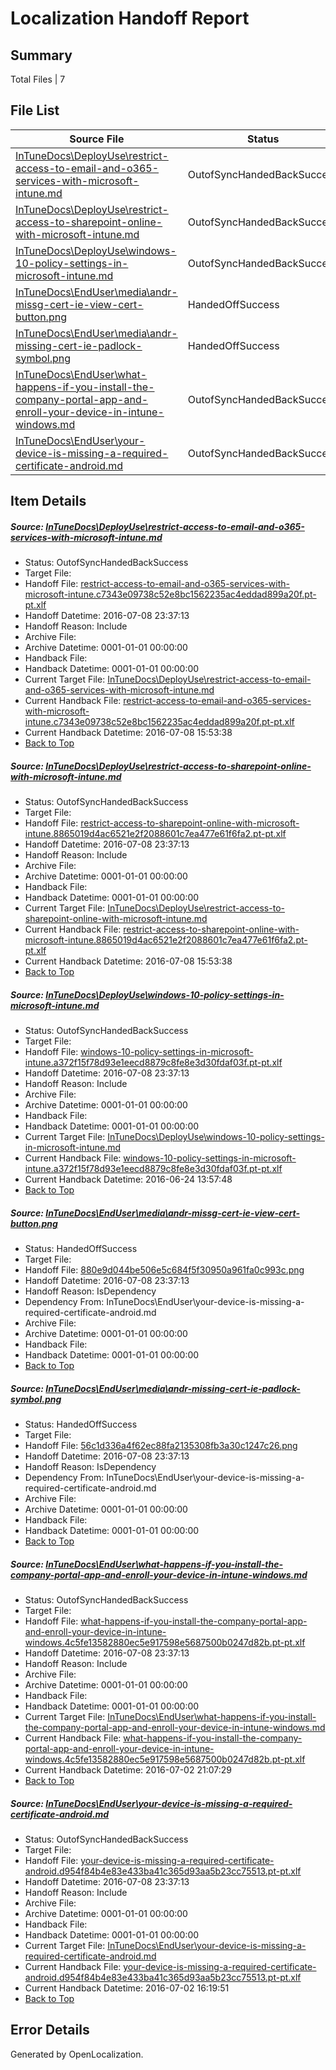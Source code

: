 # <a name='report-top'></a> Localization Handoff Report

## Summary
 Total Files | 7

## File List
 Source File | Status | Details 
 ----------- | ------ | ------- 
 [InTuneDocs\DeployUse\restrict-access-to-email-and-o365-services-with-microsoft-intune.md](https://github.com/Microsoft/IntuneDocs-pr/blob/5cd44aeca748ad31a7c50f5eb5ce32bdc0dcd2ae/InTuneDocs/DeployUse/restrict-access-to-email-and-o365-services-with-microsoft-intune.md) | OutofSyncHandedBackSuccess | [Details](#20307de273d6d7c4fef796f72b6a22f290131c4a227)
 [InTuneDocs\DeployUse\restrict-access-to-sharepoint-online-with-microsoft-intune.md](https://github.com/Microsoft/IntuneDocs-pr/blob/5cd44aeca748ad31a7c50f5eb5ce32bdc0dcd2ae/InTuneDocs/DeployUse/restrict-access-to-sharepoint-online-with-microsoft-intune.md) | OutofSyncHandedBackSuccess | [Details](#7239b28c04318a225e746c4be51ff98701e2ea4b231)
 [InTuneDocs\DeployUse\windows-10-policy-settings-in-microsoft-intune.md](https://github.com/Microsoft/IntuneDocs-pr/blob/bbaae13aa658ed4d51edf7833d2e899490589084/InTuneDocs/DeployUse/windows-10-policy-settings-in-microsoft-intune.md) | OutofSyncHandedBackSuccess | [Details](#4f447b112dd6fadb8513ffd93e3b728cd626d6d7261)
 [InTuneDocs\EndUser\media\andr-missg-cert-ie-view-cert-button.png](https://github.com/Microsoft/IntuneDocs-pr/blob/9c3436a63f5f9f424b25b3e34ac77114cfaab855/InTuneDocs/EndUser/media/andr-missg-cert-ie-view-cert-button.png) | HandedOffSuccess | [Details](#880e9d044be506e5c684f5f30950a961fa0c993c346)
 [InTuneDocs\EndUser\media\andr-missing-cert-ie-padlock-symbol.png](https://github.com/Microsoft/IntuneDocs-pr/blob/9c3436a63f5f9f424b25b3e34ac77114cfaab855/InTuneDocs/EndUser/media/andr-missing-cert-ie-padlock-symbol.png) | HandedOffSuccess | [Details](#56c1d336a4f62ec88fa2135308fb3a30c1247c26348)
 [InTuneDocs\EndUser\what-happens-if-you-install-the-company-portal-app-and-enroll-your-device-in-intune-windows.md](https://github.com/Microsoft/IntuneDocs-pr/blob/9c3436a63f5f9f424b25b3e34ac77114cfaab855/InTuneDocs/EndUser/what-happens-if-you-install-the-company-portal-app-and-enroll-your-device-in-intune-windows.md) | OutofSyncHandedBackSuccess | [Details](#28a86c9ec4f0dcce239d9d5f07b4952d568c4cd3460)
 [InTuneDocs\EndUser\your-device-is-missing-a-required-certificate-android.md](https://github.com/Microsoft/IntuneDocs-pr/blob/9c3436a63f5f9f424b25b3e34ac77114cfaab855/InTuneDocs/EndUser/your-device-is-missing-a-required-certificate-android.md) | OutofSyncHandedBackSuccess | [Details](#f6b09e8c80c212fd9867763f59387350db802799479)

## Item Details
##### <a name='20307de273d6d7c4fef796f72b6a22f290131c4a227'></a> Source: [InTuneDocs\DeployUse\restrict-access-to-email-and-o365-services-with-microsoft-intune.md](https://github.com/Microsoft/IntuneDocs-pr/blob/5cd44aeca748ad31a7c50f5eb5ce32bdc0dcd2ae/InTuneDocs/DeployUse/restrict-access-to-email-and-o365-services-with-microsoft-intune.md)
* Status: OutofSyncHandedBackSuccess
* Target File: 
* Handoff File: [restrict-access-to-email-and-o365-services-with-microsoft-intune.c7343e09738c52e8bc1562235ac4eddad899a20f.pt-pt.xlf](https://github.com/Microsoft/EM.handoff/blob/01b6729815ab22e0e4fec166df0f2de26af1deb4/ol-handoff/Microsoft/IntuneDocs-pr.pt-pt/master/restrict-access-to-email-and-o365-services-with-microsoft-intune.c7343e09738c52e8bc1562235ac4eddad899a20f.pt-pt.xlf)
* Handoff Datetime: 2016-07-08 23:37:13
* Handoff Reason: Include
* Archive File: 
* Archive Datetime: 0001-01-01 00:00:00
* Handback File: 
* Handback Datetime: 0001-01-01 00:00:00
* Current Target File: [InTuneDocs\DeployUse\restrict-access-to-email-and-o365-services-with-microsoft-intune.md](https://github.com/Microsoft/IntuneDocs-pr.pt-pt/blob/7ca4d2eb21c40845b09151bba41ed96f2b1430b7/InTuneDocs/DeployUse/restrict-access-to-email-and-o365-services-with-microsoft-intune.md)
* Current Handback File: [restrict-access-to-email-and-o365-services-with-microsoft-intune.c7343e09738c52e8bc1562235ac4eddad899a20f.pt-pt.xlf](https://github.com/Microsoft/EM.handback/blob/1d854fe1ef8babd8f582a56e379db9ef706ed38b/ol-handback/Microsoft/IntuneDocs-pr.pt-pt/master/restrict-access-to-email-and-o365-services-with-microsoft-intune.c7343e09738c52e8bc1562235ac4eddad899a20f.pt-pt.xlf)
* Current Handback Datetime: 2016-07-08 15:53:38
* [Back to Top](#report-top)

##### <a name='7239b28c04318a225e746c4be51ff98701e2ea4b231'></a> Source: [InTuneDocs\DeployUse\restrict-access-to-sharepoint-online-with-microsoft-intune.md](https://github.com/Microsoft/IntuneDocs-pr/blob/5cd44aeca748ad31a7c50f5eb5ce32bdc0dcd2ae/InTuneDocs/DeployUse/restrict-access-to-sharepoint-online-with-microsoft-intune.md)
* Status: OutofSyncHandedBackSuccess
* Target File: 
* Handoff File: [restrict-access-to-sharepoint-online-with-microsoft-intune.8865019d4ac6521e2f2088601c7ea477e61f6fa2.pt-pt.xlf](https://github.com/Microsoft/EM.handoff/blob/01b6729815ab22e0e4fec166df0f2de26af1deb4/ol-handoff/Microsoft/IntuneDocs-pr.pt-pt/master/restrict-access-to-sharepoint-online-with-microsoft-intune.8865019d4ac6521e2f2088601c7ea477e61f6fa2.pt-pt.xlf)
* Handoff Datetime: 2016-07-08 23:37:13
* Handoff Reason: Include
* Archive File: 
* Archive Datetime: 0001-01-01 00:00:00
* Handback File: 
* Handback Datetime: 0001-01-01 00:00:00
* Current Target File: [InTuneDocs\DeployUse\restrict-access-to-sharepoint-online-with-microsoft-intune.md](https://github.com/Microsoft/IntuneDocs-pr.pt-pt/blob/7ca4d2eb21c40845b09151bba41ed96f2b1430b7/InTuneDocs/DeployUse/restrict-access-to-sharepoint-online-with-microsoft-intune.md)
* Current Handback File: [restrict-access-to-sharepoint-online-with-microsoft-intune.8865019d4ac6521e2f2088601c7ea477e61f6fa2.pt-pt.xlf](https://github.com/Microsoft/EM.handback/blob/1d854fe1ef8babd8f582a56e379db9ef706ed38b/ol-handback/Microsoft/IntuneDocs-pr.pt-pt/master/restrict-access-to-sharepoint-online-with-microsoft-intune.8865019d4ac6521e2f2088601c7ea477e61f6fa2.pt-pt.xlf)
* Current Handback Datetime: 2016-07-08 15:53:38
* [Back to Top](#report-top)

##### <a name='4f447b112dd6fadb8513ffd93e3b728cd626d6d7261'></a> Source: [InTuneDocs\DeployUse\windows-10-policy-settings-in-microsoft-intune.md](https://github.com/Microsoft/IntuneDocs-pr/blob/bbaae13aa658ed4d51edf7833d2e899490589084/InTuneDocs/DeployUse/windows-10-policy-settings-in-microsoft-intune.md)
* Status: OutofSyncHandedBackSuccess
* Target File: 
* Handoff File: [windows-10-policy-settings-in-microsoft-intune.a372f15f78d93e1eecd8879c8fe8e3d30fdaf03f.pt-pt.xlf](https://github.com/Microsoft/EM.handoff/blob/01b6729815ab22e0e4fec166df0f2de26af1deb4/ol-handoff/Microsoft/IntuneDocs-pr.pt-pt/master/windows-10-policy-settings-in-microsoft-intune.a372f15f78d93e1eecd8879c8fe8e3d30fdaf03f.pt-pt.xlf)
* Handoff Datetime: 2016-07-08 23:37:13
* Handoff Reason: Include
* Archive File: 
* Archive Datetime: 0001-01-01 00:00:00
* Handback File: 
* Handback Datetime: 0001-01-01 00:00:00
* Current Target File: [InTuneDocs\DeployUse\windows-10-policy-settings-in-microsoft-intune.md](https://github.com/Microsoft/IntuneDocs-pr.pt-pt/blob/1e2d47e51561d2535db1a9bf50d659ebf5ec7a94/InTuneDocs/DeployUse/windows-10-policy-settings-in-microsoft-intune.md)
* Current Handback File: [windows-10-policy-settings-in-microsoft-intune.a372f15f78d93e1eecd8879c8fe8e3d30fdaf03f.pt-pt.xlf](https://github.com/Microsoft/EM.handback/blob/13a91d3826acc74a5c7c3b54987e9e14da0c0551/ol-handback/Microsoft/IntuneDocs-pr.pt-pt/master/windows-10-policy-settings-in-microsoft-intune.a372f15f78d93e1eecd8879c8fe8e3d30fdaf03f.pt-pt.xlf)
* Current Handback Datetime: 2016-06-24 13:57:48
* [Back to Top](#report-top)

##### <a name='880e9d044be506e5c684f5f30950a961fa0c993c346'></a> Source: [InTuneDocs\EndUser\media\andr-missg-cert-ie-view-cert-button.png](https://github.com/Microsoft/IntuneDocs-pr/blob/9c3436a63f5f9f424b25b3e34ac77114cfaab855/InTuneDocs/EndUser/media/andr-missg-cert-ie-view-cert-button.png)
* Status: HandedOffSuccess
* Target File: 
* Handoff File: [880e9d044be506e5c684f5f30950a961fa0c993c.png](https://github.com/Microsoft/EM.handoff/blob/01b6729815ab22e0e4fec166df0f2de26af1deb4/ol-handoff/Microsoft/IntuneDocs-pr.pt-pt/master/880e9d044be506e5c684f5f30950a961fa0c993c.png)
* Handoff Datetime: 2016-07-08 23:37:13
* Handoff Reason: IsDependency
* Dependency From: InTuneDocs\EndUser\your-device-is-missing-a-required-certificate-android.md
* Archive File: 
* Archive Datetime: 0001-01-01 00:00:00
* Handback File: 
* Handback Datetime: 0001-01-01 00:00:00
* [Back to Top](#report-top)

##### <a name='56c1d336a4f62ec88fa2135308fb3a30c1247c26348'></a> Source: [InTuneDocs\EndUser\media\andr-missing-cert-ie-padlock-symbol.png](https://github.com/Microsoft/IntuneDocs-pr/blob/9c3436a63f5f9f424b25b3e34ac77114cfaab855/InTuneDocs/EndUser/media/andr-missing-cert-ie-padlock-symbol.png)
* Status: HandedOffSuccess
* Target File: 
* Handoff File: [56c1d336a4f62ec88fa2135308fb3a30c1247c26.png](https://github.com/Microsoft/EM.handoff/blob/01b6729815ab22e0e4fec166df0f2de26af1deb4/ol-handoff/Microsoft/IntuneDocs-pr.pt-pt/master/56c1d336a4f62ec88fa2135308fb3a30c1247c26.png)
* Handoff Datetime: 2016-07-08 23:37:13
* Handoff Reason: IsDependency
* Dependency From: InTuneDocs\EndUser\your-device-is-missing-a-required-certificate-android.md
* Archive File: 
* Archive Datetime: 0001-01-01 00:00:00
* Handback File: 
* Handback Datetime: 0001-01-01 00:00:00
* [Back to Top](#report-top)

##### <a name='28a86c9ec4f0dcce239d9d5f07b4952d568c4cd3460'></a> Source: [InTuneDocs\EndUser\what-happens-if-you-install-the-company-portal-app-and-enroll-your-device-in-intune-windows.md](https://github.com/Microsoft/IntuneDocs-pr/blob/9c3436a63f5f9f424b25b3e34ac77114cfaab855/InTuneDocs/EndUser/what-happens-if-you-install-the-company-portal-app-and-enroll-your-device-in-intune-windows.md)
* Status: OutofSyncHandedBackSuccess
* Target File: 
* Handoff File: [what-happens-if-you-install-the-company-portal-app-and-enroll-your-device-in-intune-windows.4c5fe13582880ec5e917598e5687500b0247d82b.pt-pt.xlf](https://github.com/Microsoft/EM.handoff/blob/01b6729815ab22e0e4fec166df0f2de26af1deb4/ol-handoff/Microsoft/IntuneDocs-pr.pt-pt/master/what-happens-if-you-install-the-company-portal-app-and-enroll-your-device-in-intune-windows.4c5fe13582880ec5e917598e5687500b0247d82b.pt-pt.xlf)
* Handoff Datetime: 2016-07-08 23:37:13
* Handoff Reason: Include
* Archive File: 
* Archive Datetime: 0001-01-01 00:00:00
* Handback File: 
* Handback Datetime: 0001-01-01 00:00:00
* Current Target File: [InTuneDocs\EndUser\what-happens-if-you-install-the-company-portal-app-and-enroll-your-device-in-intune-windows.md](https://github.com/Microsoft/IntuneDocs-pr.pt-pt/blob/d0a477a9e701a8c8a97b100ef5e9c444aeae2f88/InTuneDocs/EndUser/what-happens-if-you-install-the-company-portal-app-and-enroll-your-device-in-intune-windows.md)
* Current Handback File: [what-happens-if-you-install-the-company-portal-app-and-enroll-your-device-in-intune-windows.4c5fe13582880ec5e917598e5687500b0247d82b.pt-pt.xlf](https://github.com/Microsoft/EM.handback/blob/0e7a9d2af63bdd71b5a59607449e4f88385b1555/ol-handback/Microsoft/IntuneDocs-pr.pt-pt/master/what-happens-if-you-install-the-company-portal-app-and-enroll-your-device-in-intune-windows.4c5fe13582880ec5e917598e5687500b0247d82b.pt-pt.xlf)
* Current Handback Datetime: 2016-07-02 21:07:29
* [Back to Top](#report-top)

##### <a name='f6b09e8c80c212fd9867763f59387350db802799479'></a> Source: [InTuneDocs\EndUser\your-device-is-missing-a-required-certificate-android.md](https://github.com/Microsoft/IntuneDocs-pr/blob/9c3436a63f5f9f424b25b3e34ac77114cfaab855/InTuneDocs/EndUser/your-device-is-missing-a-required-certificate-android.md)
* Status: OutofSyncHandedBackSuccess
* Target File: 
* Handoff File: [your-device-is-missing-a-required-certificate-android.d954f84b4e83e433ba41c365d93aa5b23cc75513.pt-pt.xlf](https://github.com/Microsoft/EM.handoff/blob/01b6729815ab22e0e4fec166df0f2de26af1deb4/ol-handoff/Microsoft/IntuneDocs-pr.pt-pt/master/your-device-is-missing-a-required-certificate-android.d954f84b4e83e433ba41c365d93aa5b23cc75513.pt-pt.xlf)
* Handoff Datetime: 2016-07-08 23:37:13
* Handoff Reason: Include
* Archive File: 
* Archive Datetime: 0001-01-01 00:00:00
* Handback File: 
* Handback Datetime: 0001-01-01 00:00:00
* Current Target File: [InTuneDocs\EndUser\your-device-is-missing-a-required-certificate-android.md](https://github.com/Microsoft/IntuneDocs-pr.pt-pt/blob/9405dad04e6697a63eb27c9e7759e5f76c412d5b/InTuneDocs/EndUser/your-device-is-missing-a-required-certificate-android.md)
* Current Handback File: [your-device-is-missing-a-required-certificate-android.d954f84b4e83e433ba41c365d93aa5b23cc75513.pt-pt.xlf](https://github.com/Microsoft/EM.handback/blob/76df286b0ac9cd6f860452912bc5c287705ccbcc/ol-handback/Microsoft/IntuneDocs-pr.pt-pt/master/your-device-is-missing-a-required-certificate-android.d954f84b4e83e433ba41c365d93aa5b23cc75513.pt-pt.xlf)
* Current Handback Datetime: 2016-07-02 16:19:51
* [Back to Top](#report-top)


## Error Details

Generated by OpenLocalization.
